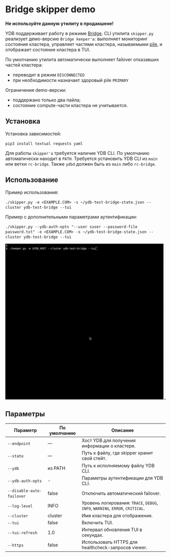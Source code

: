 # Bridge skipper demo

**Не используйте данную утилиту в продакшене!**

YDB поддерживает работу в режиме [Bridge](https://ydb.tech/docs/ru/concepts/bridge?version=main). CLI утилита `skipper.py` реализует демо-версию `Bridge keeper'a`: выполняет мониторинг состояния кластера, управляет частями кластера, называемыми [pile](https://ydb.tech/docs/ru/concepts/glossary?version=main#pile), и отображает состояние кластера в TUI.

По умолчанию утилита автоматически выполняет failover отказавших частей кластера:
* переводит в режим `DISCONNECTED`
* при необходимости назначает здоровый pile `PRIMARY`

Ограничения demo-версии:
* поддержано только два пайла;
* состояние compute-части кластера не учитывается.

## Установка

Установка зависимостей:
```
pip3 install textual requests yaml
```

Для работы `skipper'a` требуется наличие YDB CLI. По умолчанию автоматически находит в `PATH`. Требуется установить YDB CLI из `main` или ветки `rc-bridge`. Также `ydbd` должен быть из `main` либо `rc-bridge`.

## Использование

Пример использования:
```
./skipper.py -e <EXAMPLE.COM> -s ~/ydb-test-bridge-state.json --cluster ydb-test-bridge --tui
```

Пример с дополнительными параметрами аутентификации:
```
./skipper.py --ydb-auth-opts "--user suser --password-file password.txt" -e <EXAMPLE.COM> -s ~/ydb-test-bridge-state.json --cluster ydb-test-bridge --tui
```

![Import](img/skipper_demo.gif)

## Параметры

| Параметр | По умолчанию | Описание |
|---|---|---|
| `--endpoint` | — | Хост YDB для получения информации о кластере. |
| `--state` | — | Путь к файлу, где skipper хранит свой стейт. |
| `--ydb` | из PATH | Путь к исполняемому файлу YDB CLI. |
| `--ydb-auth-opts` | - | Параметры аутентификации для YDB CLI. |
| `--disable-auto-failover` | false | Отключить автоматический failover. |
| `--log-level` | INFO | Уровень логирования: `TRACE`, `DEBUG`, `INFO`, `WARNING`, `ERROR`, `CRITICAL`. |
| `--cluster` | cluster | Имя кластера для отображения. |
| `--tui` | false | Включить TUI. |
| `--tui-refresh` | 1.0 | Интервал обновления TUI в секундах. |
| `--https` | false | Использовать HTTPS для healthcheck-запросов viewer. |

